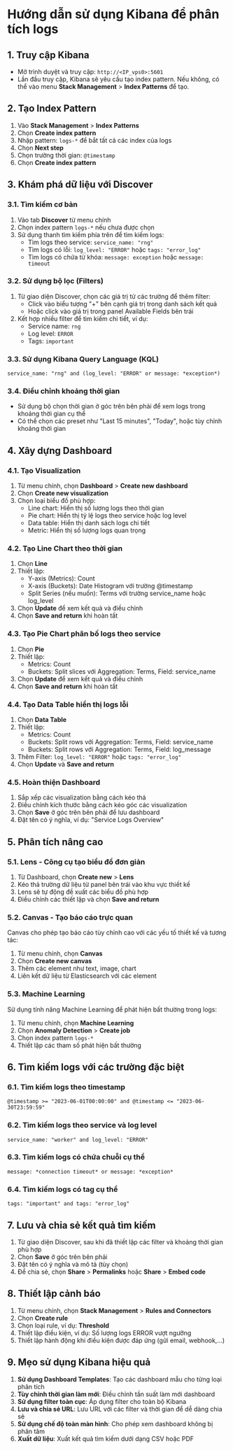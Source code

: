 # Hướng dẫn sử dụng Kibana để phân tích logs

## 1. Truy cập Kibana

- Mở trình duyệt và truy cập: `http://<IP_vps0>:5601`
- Lần đầu truy cập, Kibana sẽ yêu cầu tạo index pattern. Nếu không, có thể vào menu **Stack Management** > **Index Patterns** để tạo.

## 2. Tạo Index Pattern

1. Vào **Stack Management** > **Index Patterns**
2. Chọn **Create index pattern**
3. Nhập pattern: `logs-*` để bắt tất cả các index của logs
4. Chọn **Next step**
5. Chọn trường thời gian: `@timestamp`
6. Chọn **Create index pattern**

## 3. Khám phá dữ liệu với Discover

### 3.1. Tìm kiếm cơ bản

1. Vào tab **Discover** từ menu chính
2. Chọn index pattern `logs-*` nếu chưa được chọn
3. Sử dụng thanh tìm kiếm phía trên để tìm kiếm logs:
   - Tìm logs theo service: `service_name: "rng"`
   - Tìm logs có lỗi: `log_level: "ERROR"` hoặc `tags: "error_log"`
   - Tìm logs có chứa từ khóa: `message: exception` hoặc `message: timeout`

### 3.2. Sử dụng bộ lọc (Filters)

1. Từ giao diện Discover, chọn các giá trị từ các trường để thêm filter:
   - Click vào biểu tượng "+" bên cạnh giá trị trong danh sách kết quả
   - Hoặc click vào giá trị trong panel Available Fields bên trái
2. Kết hợp nhiều filter để tìm kiếm chi tiết, ví dụ:
   - Service name: `rng`
   - Log level: `ERROR`
   - Tags: `important`

### 3.3. Sử dụng Kibana Query Language (KQL)

```
service_name: "rng" and (log_level: "ERROR" or message: *exception*)
```

### 3.4. Điều chỉnh khoảng thời gian

- Sử dụng bộ chọn thời gian ở góc trên bên phải để xem logs trong khoảng thời gian cụ thể
- Có thể chọn các preset như "Last 15 minutes", "Today", hoặc tùy chỉnh khoảng thời gian

## 4. Xây dựng Dashboard

### 4.1. Tạo Visualization

1. Từ menu chính, chọn **Dashboard** > **Create new dashboard**
2. Chọn **Create new visualization**
3. Chọn loại biểu đồ phù hợp:
   - Line chart: Hiển thị số lượng logs theo thời gian
   - Pie chart: Hiển thị tỷ lệ logs theo service hoặc log level
   - Data table: Hiển thị danh sách logs chi tiết
   - Metric: Hiển thị số lượng logs quan trọng

### 4.2. Tạo Line Chart theo thời gian

1. Chọn **Line**
2. Thiết lập:
   - Y-axis (Metrics): Count
   - X-axis (Buckets): Date Histogram với trường @timestamp
   - Split Series (nếu muốn): Terms với trường service_name hoặc log_level
3. Chọn **Update** để xem kết quả và điều chỉnh
4. Chọn **Save and return** khi hoàn tất

### 4.3. Tạo Pie Chart phân bố logs theo service

1. Chọn **Pie**
2. Thiết lập:
   - Metrics: Count
   - Buckets: Split slices với Aggregation: Terms, Field: service_name
3. Chọn **Update** để xem kết quả và điều chỉnh
4. Chọn **Save and return** khi hoàn tất

### 4.4. Tạo Data Table hiển thị logs lỗi

1. Chọn **Data Table**
2. Thiết lập:
   - Metrics: Count
   - Buckets: Split rows với Aggregation: Terms, Field: service_name
   - Buckets: Split rows với Aggregation: Terms, Field: log_message
3. Thêm Filter: `log_level: "ERROR"` hoặc `tags: "error_log"`
4. Chọn **Update** và **Save and return**

### 4.5. Hoàn thiện Dashboard

1. Sắp xếp các visualization bằng cách kéo thả
2. Điều chỉnh kích thước bằng cách kéo góc các visualization
3. Chọn **Save** ở góc trên bên phải để lưu dashboard
4. Đặt tên có ý nghĩa, ví dụ: "Service Logs Overview"

## 5. Phân tích nâng cao

### 5.1. Lens - Công cụ tạo biểu đồ đơn giản

1. Từ Dashboard, chọn **Create new** > **Lens**
2. Kéo thả trường dữ liệu từ panel bên trái vào khu vực thiết kế
3. Lens sẽ tự động đề xuất các biểu đồ phù hợp
4. Điều chỉnh các thiết lập và chọn **Save and return**

### 5.2. Canvas - Tạo báo cáo trực quan

Canvas cho phép tạo báo cáo tùy chỉnh cao với các yếu tố thiết kế và tương tác:

1. Từ menu chính, chọn **Canvas**
2. Chọn **Create new canvas**
3. Thêm các element như text, image, chart
4. Liên kết dữ liệu từ Elasticsearch với các element

### 5.3. Machine Learning

Sử dụng tính năng Machine Learning để phát hiện bất thường trong logs:

1. Từ menu chính, chọn **Machine Learning**
2. Chọn **Anomaly Detection** > **Create job**
3. Chọn index pattern `logs-*`
4. Thiết lập các tham số phát hiện bất thường

## 6. Tìm kiếm logs với các trường đặc biệt

### 6.1. Tìm kiếm logs theo timestamp

```
@timestamp >= "2023-06-01T00:00:00" and @timestamp <= "2023-06-30T23:59:59"
```

### 6.2. Tìm kiếm logs theo service và log level

```
service_name: "worker" and log_level: "ERROR"
```

### 6.3. Tìm kiếm logs có chứa chuỗi cụ thể

```
message: *connection timeout* or message: *exception*
```

### 6.4. Tìm kiếm logs có tag cụ thể

```
tags: "important" and tags: "error_log"
```

## 7. Lưu và chia sẻ kết quả tìm kiếm

1. Từ giao diện Discover, sau khi đã thiết lập các filter và khoảng thời gian phù hợp
2. Chọn **Save** ở góc trên bên phải
3. Đặt tên có ý nghĩa và mô tả (tùy chọn)
4. Để chia sẻ, chọn **Share** > **Permalinks** hoặc **Share** > **Embed code**

## 8. Thiết lập cảnh báo

1. Từ menu chính, chọn **Stack Management** > **Rules and Connectors**
2. Chọn **Create rule**
3. Chọn loại rule, ví dụ: **Threshold**
4. Thiết lập điều kiện, ví dụ: Số lượng logs ERROR vượt ngưỡng
5. Thiết lập hành động khi điều kiện được đáp ứng (gửi email, webhook,...)

## 9. Mẹo sử dụng Kibana hiệu quả

1. **Sử dụng Dashboard Templates**: Tạo các dashboard mẫu cho từng loại phân tích
2. **Tùy chỉnh thời gian làm mới**: Điều chỉnh tần suất làm mới dashboard
3. **Sử dụng filter toàn cục**: Áp dụng filter cho toàn bộ Kibana
4. **Lưu và chia sẻ URL**: Lưu URL với các filter và thời gian để dễ dàng chia sẻ
5. **Sử dụng chế độ toàn màn hình**: Cho phép xem dashboard không bị phân tâm
6. **Xuất dữ liệu**: Xuất kết quả tìm kiếm dưới dạng CSV hoặc PDF 